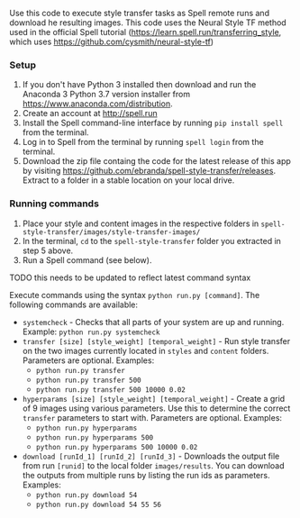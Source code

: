 Use this code to execute style transfer tasks as Spell remote runs and download he resulting images. This code uses the Neural Style TF method used in the official Spell tutorial (https://learn.spell.run/transferring_style, which uses https://github.com/cysmith/neural-style-tf)

### Setup
1. If you don't have Python 3 installed then download and run the Anaconda 3 Python 3.7 version installer from https://www.anaconda.com/distribution.
2. Create an account at http://spell.run
3. Install the Spell command-line interface by running `pip install spell` from the terminal.
4. Log in to Spell from the terminal by running `spell login` from the terminal.
5. Download the zip file containg the code for the latest release of this app by visiting https://github.com/ebranda/spell-style-transfer/releases. Extract to a folder in a stable location on your local drive.

### Running commands
1. Place your style and content images in the respective folders in `spell-style-transfer/images/style-transfer-images/`
2. In the terminal, `cd` to the `spell-style-transfer` folder you extracted in step 5 above.
3. Run a Spell command (see below).

TODO this needs to be updated to reflect latest command syntax

Execute commands using the syntax `python run.py [command]`. The following commands are available:
* `systemcheck` - Checks that all parts of your system are up and running. Example: `python run.py systemcheck`
* `transfer [size] [style_weight] [temporal_weight]` - Run style transfer on the two images currently located in `styles` and `content` folders. Parameters are optional. Examples: 
	- `python run.py transfer`  
	- `python run.py transfer 500` 
	- `python run.py transfer 500 10000 0.02`
* `hyperparams [size] [style_weight] [temporal_weight]` - Create a grid of 9 images using various parameters. Use this to determine the correct `transfer` parameters to start with. Parameters are optional. Examples: 
	- `python run.py hyperparams`  
	- `python run.py hyperparams 500` 
	- `python run.py hyperparams 500 10000 0.02`
* `download [runId_1] [runId_2] [runId_3]` - Downloads the output file from run `[runid]` to the local folder `images/results`. You can download the outputs from multiple runs by listing the run ids as parameters. Examples: 
	- `python run.py download 54`
	- `python run.py download 54 55 56` 

